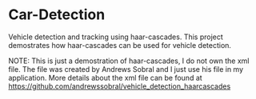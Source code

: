 # Car-Detection
Vehicle detection and tracking using haar-cascades. This project demostrates how haar-cascades can be used for vehicle detection.

NOTE: This is just a demostration of haar-cascades, I do not own the xml file. The file was created by Andrews Sobral and I just use his file in my application. More details about the xml file can be found at https://github.com/andrewssobral/vehicle_detection_haarcascades
